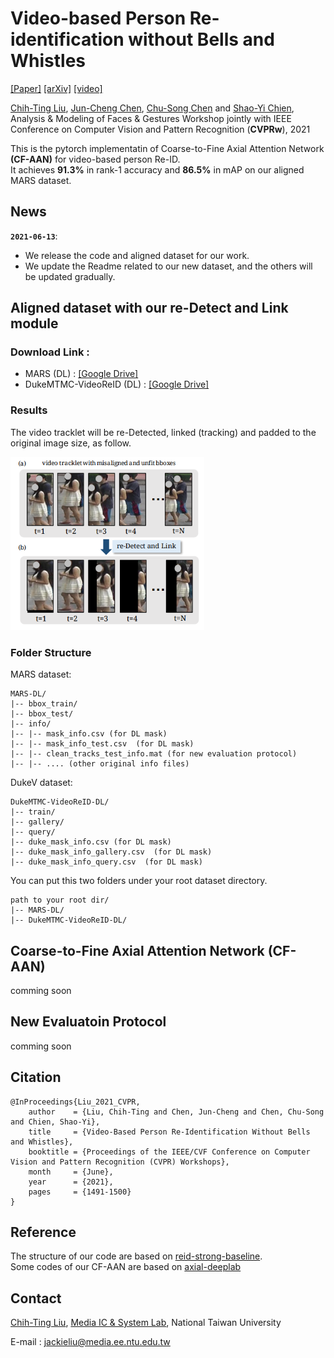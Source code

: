 # Video-based Person Re-identification without Bells and Whistles

[[Paper]](https://openaccess.thecvf.com/content/CVPR2021W/AMFG/papers/Liu_Video-Based_Person_Re-Identification_Without_Bells_and_Whistles_CVPRW_2021_paper.pdf) [[arXiv]](https://arxiv.org/pdf/2105.10678.pdf) [[video]]()

[Chih-Ting Liu](https://jackie840129.github.io/), [Jun-Cheng Chen](https://www.citi.sinica.edu.tw/pages/pullpull/contact_en.html), [Chu-Song Chen](https://imp.iis.sinica.edu.tw/) and [Shao-Yi Chien](http://www.ee.ntu.edu.tw/profile?id=101),<br/>Analysis & Modeling of Faces & Gestures Workshop jointly with IEEE Conference on Computer Vision and Pattern Recognition (**CVPRw**), 2021

This is the pytorch implementatin of Coarse-to-Fine Axial Attention Network **(CF-AAN)** for video-based person Re-ID. 
<br/>It achieves **91.3%** in rank-1 accuracy and **86.5%** in mAP on our aligned MARS dataset.

## News

**`2021-06-13`**: 
- We release the code and aligned dataset for our work.
- We update the Readme related to our new dataset, and the others will be updated gradually.

## Aligned dataset with our re-Detect and Link module

### Download Link : 

- MARS (DL) : [[Google Drive]](https://drive.google.com/file/d/1adP39y7xoKYX8Z4lyBtZiDTg9kZyK1Cx/view?usp=sharing)
- DukeMTMC-VideoReID (DL) : [[Google Drive]](https://drive.google.com/file/d/1JjYc1lMe3IpMlAf3otk_68H-YX84njMd/view?usp=sharing)

### Results
The video tracklet will be re-Detected, linked (tracking) and padded to the original image size, as follow.
<p align="left"><img src='imgs/DL.png' width="310pix"></p>

### Folder Structure
MARS dataset:
```
MARS-DL/
|-- bbox_train/
|-- bbox_test/
|-- info/
|-- |-- mask_info.csv (for DL mask)
|-- |-- mask_info_test.csv  (for DL mask)
|-- |-- clean_tracks_test_info.mat (for new evaluation protocol)
|-- |-- .... (other original info files)
```
DukeV dataset:
```
DukeMTMC-VideoReID-DL/
|-- train/
|-- gallery/
|-- query/
|-- duke_mask_info.csv (for DL mask)
|-- duke_mask_info_gallery.csv  (for DL mask)
|-- duke_mask_info_query.csv  (for DL mask)
```
You can put this two folders under your root dataset directory.
```
path to your root dir/
|-- MARS-DL/
|-- DukeMTMC-VideoReID-DL/
```
## Coarse-to-Fine Axial Attention Network (CF-AAN)

comming soon

## New Evaluatoin Protocol

comming soon

## Citation
```
@InProceedings{Liu_2021_CVPR,
    author    = {Liu, Chih-Ting and Chen, Jun-Cheng and Chen, Chu-Song and Chien, Shao-Yi},
    title     = {Video-Based Person Re-Identification Without Bells and Whistles},
    booktitle = {Proceedings of the IEEE/CVF Conference on Computer Vision and Pattern Recognition (CVPR) Workshops},
    month     = {June},
    year      = {2021},
    pages     = {1491-1500}
}
```
## Reference

The structure of our code are based on [reid-strong-baseline](https://github.com/michuanhaohao/reid-strong-baseline).  
Some codes of our CF-AAN are based on [axial-deeplab](https://github.com/csrhddlam/axial-deeplab)

## Contact

[Chih-Ting Liu](https://jackie840129.github.io/), [Media IC & System Lab](https://github.com/mediaic), National Taiwan University

E-mail : jackieliu@media.ee.ntu.edu.tw
